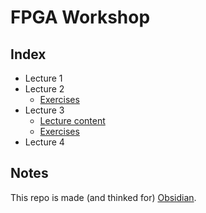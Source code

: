 # FPGA Workshop

## Index

- Lecture 1
- Lecture 2
	- [Exercises](lec_2/exercises.md)
- Lecture 3
	- [Lecture content](lec_3/content.md)
	- [Exercises](lec_3/exercises.md)
- Lecture 4

## Notes

This repo is made (and thinked for) [Obsidian](https://obsidian.md/).